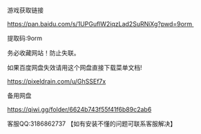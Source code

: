 游戏获取链接

https://pan.baidu.com/s/1UPGuflW2iqzLad2SuRNiXg?pwd=9orm 

提取码:9orm

务必收藏网站！防止失联。

如果百度网盘失效请用这个网盘直接下载菜单文档!

https://pixeldrain.com/u/GhSSEf7x

备用网盘

https://qiwi.gg/folder/6624b743f55f41f6b89c2ab6



客服QQ:3186862737 【如有安装不懂的问题可联系客服解决】

